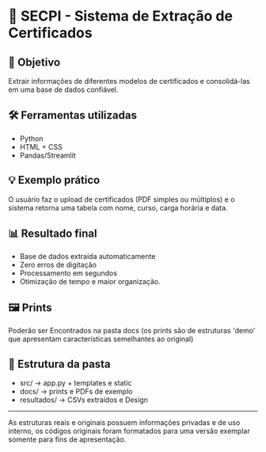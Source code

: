 # 🏅 SECPI - Sistema de Extração de Certificados

## 📌 Objetivo
Extrair informações de diferentes modelos de certificados e consolidá-las em uma base de dados confiável.

## 🛠 Ferramentas utilizadas
- Python
- HTML + CSS
- Pandas/Streamlit

## 💡 Exemplo prático
O usuário faz o upload de certificados (PDF simples ou múltiplos) e o sistema retorna uma tabela com nome, curso, carga horária e data.

## 📊 Resultado final
- Base de dados extraída automaticamente
- Zero erros de digitação
- Processamento em segundos
- Otimização de tempo e maior organização.

## 🖼 Prints
Poderão ser Encontrados na pasta docs (os prints são de estruturas 'demo' que apresentam características semelhantes ao original)

## 📂 Estrutura da pasta
- src/ → app.py + templates e static
- docs/ → prints e PDFs de exemplo
- resultados/ → CSVs extraídos e Design

---

As estruturas reais e originais possuem informações privadas e de uso interno, os códigos originais foram formatados para uma versão exemplar somente para fins de apresentação.

